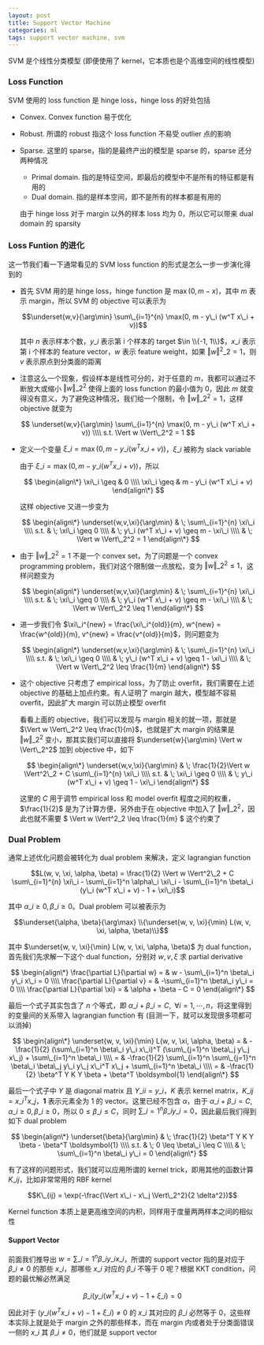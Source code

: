 ```yaml
---
layout: post
title: Support Vector Machine
categories: ml
tags: support vector machine, svm
---
```


SVM 是个线性分类模型 (即便使用了 kernel，它本质也是个高维空间的线性模型)

### Loss Function

SVM 使用的 loss function 是 hinge loss，hinge loss 的好处包括

* Convex. Convex function 易于优化

* Robust. 所谓的 robust 指这个 loss function 不易受 outlier 点的影响

* Sparse. 这里的 sparse，指的是最终产出的模型是 sparse 的，sparse 还分两种情况

    * Primal domain. 指的是特征空间，即最后的模型中不是所有的特征都是有用的
    * Dual domain. 指的是样本空间，即不是所有的样本都是有用的

    由于 hinge loss 对于 margin 以外的样本 loss 均为 0，所以它可以带来 dual domain 的 sparsity

### Loss Funtion 的进化

这一节我们看一下通常看见的 SVM loss function 的形式是怎么一步一步演化得到的

* 首先 SVM 用的是 hinge loss，hinge function 是 $\max(0, m - x)$，其中 $m$ 表示 margin，所以 SVM 的 objective 可以表示为

    $$\underset{w,v}{\arg\min} \sum\_{i=1}^{n} \max(0, m - y\_i (w^T x\_i + v))$$

    其中 $n$ 表示样本个数，$y\_i$ 表示第 i 个样本的 target $\in \\{-1, 1\\}$，$x\_i$ 表示第 i 个样本的 feature vector，$w$ 表示 feature weight，如果 $\Vert w \Vert^2\_2 = 1$，则 $v$ 表示原点到分类面的距离

* 注意这么一个现象，假设样本是线性可分的，对于任意的 $m$，我都可以通过不断放大或缩小 $\Vert w \Vert\_2^2$ 使得上面的 loss function 的最小值为 0，因此 $m$ 就变得没有意义，为了避免这种情况，我们给一个限制，令 $\Vert w \Vert\_2^2 = 1$，这样 objective 就变为

    $$
    \underset{w,v}{\arg\min} \sum\_{i=1}^{n} \max(0, m - y\_i (w^T x\_i + v)) \\\\
    s.t. \Vert w \Vert\_2^2 = 1
    $$

* 定义一个变量 $\xi\_i = \max(0, m - y\_i (w^T x\_i + v))$，$\xi\_i$ 被称为 slack variable

    由于 $\xi\_i = \max(0, m - y\_i (w^T x\_i + v))$，所以

    $$
    \begin{align\*}
    \xi\_i \geq & 0 \\\\
    \xi\_i \geq & m - y\_i (w^T x\_i + v)
    \end{align\*}
    $$

    这样 objective 又进一步变为

    $$
    \begin{align\*}
    \underset{w,v,\xi}{\arg\min} & \; \sum\_{i=1}^{n} \xi\_i \\\\
    s.t. & \; \xi\_i \geq 0 \\\\
    & \; y\_i (w^T x\_i + v) \geq m - \xi\_i \\\\
    & \; \Vert w \Vert\_2^2 = 1
    \end{align\*}
    $$

* 由于 $\Vert w \Vert\_2^2 = 1$ 不是一个 convex set，为了问题是一个 convex programming problem，我们对这个限制做一点放松，变为 $\Vert w \Vert\_2^2 \leq 1$，这样问题变为

    $$
    \begin{align\*}
    \underset{w,v,\xi}{\arg\min} & \; \sum\_{i=1}^{n} \xi\_i \\\\
    s.t. & \; \xi\_i \geq 0 \\\\
    & \; y\_i (w^T x\_i + v) \geq m - \xi\_i \\\\
    & \; \Vert w \Vert\_2^2 \leq 1
    \end{align\*}
    $$

* 进一步我们令 $\xi\_i^{new} = \frac{\xi\_i^{old}}{m}, w^{new} = \frac{w^{old}}{m}, v^{new} = \frac{v^{old}}{m}$，则问题变为

    $$
    \begin{align\*}
    \underset{w,v,\xi}{\arg\min} & \; \sum\_{i=1}^{n} \xi\_i \\\\
    s.t. & \; \xi\_i \geq 0 \\\\
    & \; y\_i (w^T x\_i + v) \geq 1 - \xi\_i \\\\
    & \; \Vert w \Vert\_2^2 \leq \frac{1}{m}
    \end{align\*}
    $$

* 这个 objective 只考虑了 empirical loss，为了防止 overfit，我们需要在上述 objective 的基础上加点约束。有人证明了 margin 越大，模型越不容易 overfit，因此扩大 margin 可以防止模型 overfit

    看看上面的 objective，我们可以发现与 margin 相关的就一项，那就是 $\Vert w \Vert\_2^2 \leq \frac{1}{m}$，也就是扩大 margin 的结果是 $\Vert w \Vert\_2^2$ 变小，那其实我们可以直接将 $\underset{w}{\arg\min} \Vert w \Vert\_2^2$ 加到 objective 中，如下

    $$
    \begin{align\*}
    \underset{w,v,\xi}{\arg\min} & \; \frac{1}{2}\Vert w \Vert^2\_2 + C \sum\_{i=1}^{n} \xi\_i \\\\
    s.t. & \; \xi\_i \geq 0 \\\\
    & \; y\_i (w^T x\_i + v) \geq 1 - \xi\_i
    \end{align\*}
    $$

    这里的 $C$ 用于调节 empirical loss 和 model overfit 程度之间的权重，$\frac{1}{2}$ 是为了计算方便，另外由于在 objective 中加入了 $\Vert w \Vert\_2^2$，因此也就不需要
    $ \Vert w \Vert^2\_2 \leq \frac{1}{m} $ 这个约束了

### Dual Problem

通常上述优化问题会被转化为 dual problem 来解决，定义 lagrangian function

$$L(w, v, \xi, \alpha, \beta) = \frac{1}{2} \Vert w \Vert^2\_2 + C \sum\_{i=1}^{n} \xi\_i - \sum\_{i=1}^n \alpha\_i \xi\_i - \sum\_{i=1}^n \beta\_i (y\_i (w^T x\_i + v) - 1 + \xi\_i)$$

其中 $\alpha\_i \geq 0, \beta\_i \geq 0$。Dual problem 可以被表示为

$$\underset{\alpha, \beta}{\arg\max} \\{\underset{w, v, \xi}{\min} L(w, v, \xi, \alpha, \beta)\\}$$

其中 $\underset{w, v, \xi}{\min} L(w, v, \xi, \alpha, \beta)$ 为 dual function，首先我们先求解一下这个 dual function，分别对 $w, v, \xi$ 求 partial derivative

$$
\begin{align\*}
\frac{\partial L}{\partial w} = & w - \sum\_{i=1}^n \beta\_i y\_i x\_i = 0 \\\\
\frac{\partial L}{\partial v} = & -\sum\_{i=1}^n \beta\_i y\_i = 0 \\\\
\frac{\partial L}{\partial \xi} = & \alpha + \beta - C = 0
\end{align\*}
$$

最后一个式子其实包含了 $n$ 个等式，即 $\alpha\_i + \beta\_i = C, \;\; \forall i = 1, \cdots, n$，将这里得到的变量间的关系带入 lagrangian function 有 (目测一下，就可以发现很多项都可以消掉)

$$
\begin{align\*}
\underset{w, v, \xi}{\min} L(w, v, \xi, \alpha, \beta) = & -\frac{1}{2} (\sum\_{i=1}^n \beta\_i y\_i x\_i)^T (\sum\_{j=1}^n \beta\_j y\_j x\_j) + \sum\_{i=1}^n \beta\_i \\\\
= & -\frac{1}{2} \sum\_{i=1}^n \sum\_{j=1}^n \beta\_i \beta\_j y\_i y\_j x\_i^T x\_j + \sum\_{i=1}^n \beta\_i \\\\
= & -\frac{1}{2} \beta^T Y K Y \beta + \beta^T \boldsymbol{1}
\end{align\*}
$$

最后一个式子中 $Y$ 是 diagonal matrix 且 $Y\_{ii} = y\_i$，$K$ 表示 kernel matrix，$K\_{ij} = x\_i^T x\_j$，$\boldsymbol{1}$ 表示元素全为 1 的 vector。这里已经不包含 $\alpha$，由于 $\alpha\_i + \beta\_i = C, \alpha\_i \geq 0, \beta\_i \geq 0$，所以 $0 \leq \beta\_i \leq C$，同时 $\sum\_{i=1}^n \beta\_i y\_i = 0$，因此最后我们得到如下 dual problem

$$
\begin{align\*}
\underset{\beta}{\arg\min} & \; \frac{1}{2} \beta^T Y K Y \beta - \beta^T \boldsymbol{1} \\\\
s.t. & \; 0 \leq \beta\_i \leq C \\\\
& \; \sum\_{i=1}^n \beta\_i y\_i = 0
\end{align\*}
$$

有了这样的问题形式，我们就可以应用所谓的 kernel trick，即用其他的函数计算 $K\_{ij}$，比如非常常用的 RBF kernel

$$K\_{ij} = \exp(-\frac{\Vert x\_i - x\_j \Vert\_2^2}{2 \delta^2})$$

Kernel function 本质上是更高维空间的内积，同样用于度量两两样本之间的相似性

#### Support Vector

前面我们推导出 $w = \sum\_{i=1}^n \beta\_i y\_i x\_i$，所谓的 support vector 指的是对应于 $\beta\_i \neq 0$ 的那些 $x\_i$，那哪些 $x\_i$ 对应的 $\beta\_i$ 不等于 0 呢？根据 KKT condition，问题的最优解必然满足

$$\beta\_i (y\_i (w^T x\_i + v) - 1 + \xi\_i) = 0$$

因此对于 $(y\_i (w^T x\_i + v) - 1 + \xi\_i) \neq 0$ 的 $x\_i$ 其对应的 $\beta\_i$ 必然等于 0，这些样本实际上就是处于 margin 之外的那些样本，而在 margin 内或者处于分类面错误一侧的 $x\_i$ 其 $\beta\_i \neq 0$，他们就是 support vector
